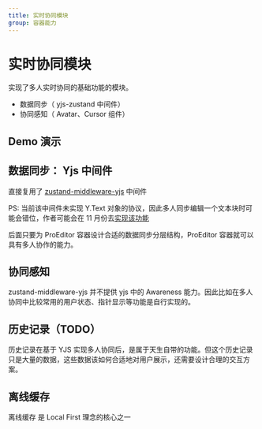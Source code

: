 ```yaml
---
title: 实时协同模块
group: 容器能力
---
```


# 实时协同模块

实现了多人实时协同的基础功能的模块。

- 数据同步（ yjs-zustand 中间件）
- 协同感知（ Avatar、Cursor 组件）

## Demo 演示

<code src="./demos/realtimeCollaboration/demo.tsx"></code>

## 数据同步： Yjs 中间件

直接复用了 [zustand-middleware-yjs](https://github.com/joebobmiles/zustand-middleware-yjs) 中间件

PS: 当前该中间件未实现 Y.Text 对象的协议，因此多人同步编辑一个文本块时可能会错位，作者可能会在 11 月份去[实现该功能](https://github.com/joebobmiles/zustand-middleware-yjs/issues/36)

后面只要为 ProEditor 容器设计合适的数据同步分层结构，ProEditor 容器就可以具有多人协作的能力。

## 协同感知

zustand-middleware-yjs 并不提供 yjs 中的 Awareness 能力。因此比如在多人协同中比较常用的用户状态、指针显示等功能是自行实现的。

## 历史记录（TODO）

历史记录在基于 YJS 实现多人协同后，是属于天生自带的功能。但这个历史记录只是大量的数据，这些数据该如何合适地对用户展示，还需要设计合理的交互方案。

## 离线缓存

离线缓存 是 Local First 理念的核心之一
